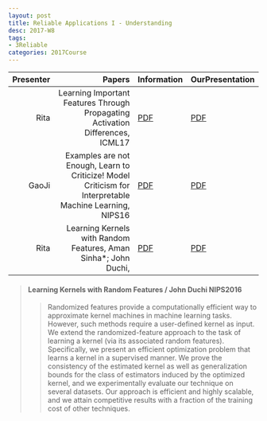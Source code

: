 ```yaml
---
layout: post
title: Reliable Applications I - Understanding
desc: 2017-W8
tags:
- 3Reliable
categories: 2017Course
---
```




| Presenter | Papers | Information| OurPresentation |
| -----: | ----------: | :----- | :----- |
| Rita | Learning Important Features Through Propagating Activation Differences, ICML17 | [PDF](https://arxiv.org/abs/1704.02685) | [PDF]({{site.baseurl}}/talks/20171010-Rita.pdf) |
| GaoJi  | Examples are not Enough, Learn to Criticize! Model Criticism for Interpretable Machine Learning, NIPS16 | [PDF](http://people.csail.mit.edu/beenkim/papers/KIM2016NIPS_MMD.pdf) | [PDF]({{site.baseurl}}/talks/20171010-Ji.pdf) |
| Rita | Learning Kernels with Random Features, Aman Sinha*; John Duchi, | [PDF](https://stanford.edu/~jduchi/projects/SinhaDu16.pdf) | [PDF]({{site.baseurl}}/talks/20170907-Rita.pdf) |


> #### Learning Kernels with Random Features / John Duchi NIPS2016
>> Randomized features provide a computationally efficient way to approximate kernel machines in machine learning tasks. However, such methods require a user-defined kernel as input. We extend the randomized-feature approach to the task of learning a kernel (via its associated random features). Specifically, we present an efficient optimization problem that learns a kernel in a supervised manner. We prove the consistency of the estimated kernel as well as generalization bounds for the class of estimators induced by the optimized kernel, and we experimentally evaluate our technique on several datasets. Our approach is efficient and highly scalable, and we attain competitive results with a fraction of the training cost of other techniques.



> ####  


> ####  



> ####  